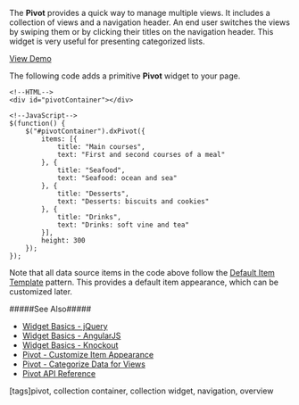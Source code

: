 The **Pivot** provides a quick way to manage multiple views. It includes a collection of views and a navigation header. An end user switches the views by swiping them or by clicking their titles on the navigation header. This widget is very useful for presenting categorized lists.

<a href="http://js.devexpress.com/Demos/WidgetsGallery/#demo/navigation-pivot-overview/ios7" class="button orange small fix-width-155" style="margin-right: 20px;" target="_blank">View Demo</a>

The following code adds a primitive **Pivot** widget to your page.

    <!--HTML-->
    <div id="pivotContainer"></div>

<!---->

    <!--JavaScript-->
    $(function() {
        $("#pivotContainer").dxPivot({
            items: [{
                title: "Main courses",
                text: "First and second courses of a meal"
            }, {
                title: "Seafood",
                text: "Seafood: ocean and sea"
            }, {
                title: "Desserts",
                text: "Desserts: biscuits and cookies"
            }, {
                title: "Drinks",
                text: "Drinks: soft vine and tea"
            }],
            height: 300
        });
    });

Note that all data source items in the code above follow the [Default Item Template](/api-reference/10%20UI%20Widgets/dxPivot/5%20Default%20Item%20Template '/Documentation/ApiReference/UI_Widgets/dxPivot/Default_Item_Template/') pattern. This provides a default item appearance, which can be customized later.

#####See Also#####
- [Widget Basics - jQuery](/concepts/00%20Getting%20Started/10%20Widget%20Basics%20-%20jQuery '/Documentation/Guide/Getting_Started/Widget_Basics_-_jQuery/')
- [Widget Basics - AngularJS](/concepts/00%20Getting%20Started/20%20Widget%20Basics%20-%20AngularJS '/Documentation/Guide/Getting_Started/Widget_Basics_-_AngularJS/')
- [Widget Basics - Knockout](/concepts/00%20Getting%20Started/25%20Widget%20Basics%20-%20Knockout '/Documentation/Guide/Getting_Started/Widget_Basics_-_Knockout/')
- [Pivot - Customize Item Appearance](/concepts/05%20Widgets/Pivot/05%20Customize%20Item%20Appearance.md '/Documentation/Guide/Widgets/Pivot/Customize_Item_Appearance')
- [Pivot - Categorize Data for Views](/concepts/05%20Widgets/Pivot/10%20Categorize%20Data%20for%20Views.md '/Documentation/Guide/Widgets/Pivot/Categorize_Data_for_Views')
- [Pivot API Reference](/api-reference/10%20UI%20Widgets/dxPivot '/Documentation/ApiReference/UI_Widgets/dxPivot/')

[tags]pivot, collection container, collection widget, navigation, overview